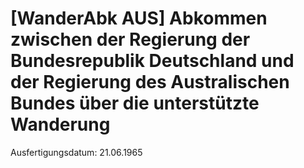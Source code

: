 # [WanderAbk AUS] Abkommen zwischen der Regierung der Bundesrepublik Deutschland und der Regierung des Australischen Bundes über die unterstützte Wanderung

Ausfertigungsdatum: 21.06.1965

 